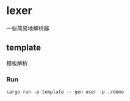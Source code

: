 # lexer
一些简易地解析器

## template
模板解析

### Run
```shell
cargo run -p template -- gen user -p ./demo
```